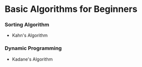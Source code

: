 # Basic Algorithms for Beginners
### Sorting Algorithm
- Kahn's Algorithm

### Dynamic Programming
- Kadane's Algorithm

